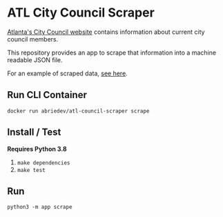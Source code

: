 # ATL City Council Scraper

[Atlanta's City Council website](https://citycouncil.atlantaga.gov/) contains information about current city council members.

This repository provides an app to scrape that information into a machine readable JSON file.

For an example of scraped data, [see here](tests/testdata/scraped.json).

## Run CLI Container

`docker run abriedev/atl-council-scraper scrape`

## Install / Test

__Requires Python 3.8__

1. `make dependencies`
2. `make test`

## Run

`python3 -m app scrape`
